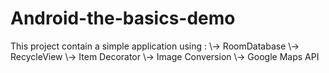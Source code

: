 # Android-the-basics-demo
This project contain a simple application using :
\\-> RoomDatabase
\\-> RecycleView
\\-> Item Decorator
\\-> Image Conversion
\\-> Google Maps API
